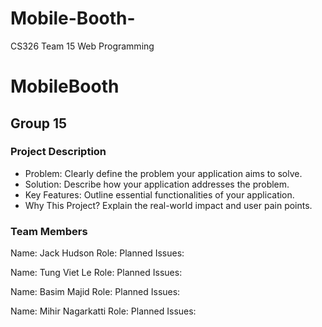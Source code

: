 # Mobile-Booth-
CS326 Team 15 Web Programming


# MobileBooth
## Group 15

### Project Description
* Problem: Clearly define the problem your application aims to solve.
* Solution: Describe how your application addresses the problem.
* Key Features: Outline essential functionalities of your application.
* Why This Project? Explain the real-world impact and user pain points.

### Team Members
Name: Jack Hudson
Role:
Planned Issues:

Name: Tung Viet Le
Role:
Planned Issues:

Name: Basim Majid
Role:
Planned Issues:

Name: Mihir Nagarkatti
Role:
Planned Issues:
